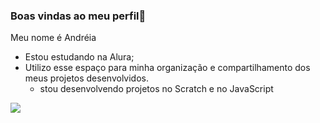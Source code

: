 ### Boas vindas ao meu perfil💙

Meu nome é Andréia

- Estou estudando na Alura;
- Utilizo esse espaço para minha organização e compartilhamento dos meus projetos desenvolvidos.
  - stou desenvolvendo projetos no Scratch e no JavaScript
    
    
![](https://media1.tenor.com/m/E3SNnvncEE0AAAAC/dance.gif
)

